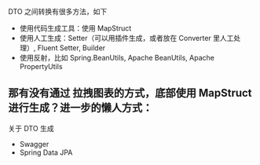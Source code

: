 DTO 之间转换有很多方法，如下
- 使用代码生成工具：使用 MapStruct
- 使用人工生成：Setter（可以用插件生成，或者放在 Converter 里人工处理）, Fluent Setter, Builder
- 使用反射，比如 Spring.BeanUtils, Apache BeanUtils, Apache PropertyUtils

那有没有通过 拉拽图表的方式，底部使用 MapStruct 进行生成？进一步的懒人方式：
- 

关于 DTO 生成
- Swagger
- Spring Data JPA